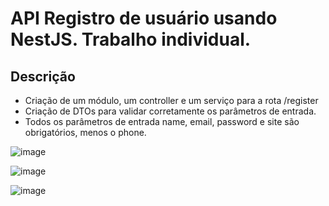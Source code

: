 # API Registro de usuário usando NestJS. Trabalho individual.

## Descrição

- Criação de um módulo, um controller e um serviço para a rota /register
- Criação de DTOs para validar corretamente os parâmetros de entrada.
- Todos os parâmetros de entrada name, email, password e site são obrigatórios, menos o phone.



![image](https://user-images.githubusercontent.com/104464892/198736820-a99fb5c2-e329-4a3a-87fa-2c93e1784998.png)

![image](https://user-images.githubusercontent.com/104464892/198739941-5724f4b2-68fb-47cd-bc1f-18aef596818e.png)

![image](https://user-images.githubusercontent.com/104464892/198740126-3a144cf3-8272-4f34-b8dc-d9039de079d6.png)


